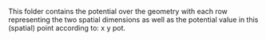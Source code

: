This folder contains the potential over the geometry with each row representing the two spatial dimensions as well as the potential value in this (spatial) point according to: x y pot.
